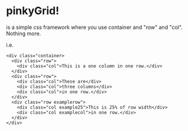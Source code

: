 # pinkyGrid!

is a simple css framework where you use container and "row" and "col". Nothing more.

i.e.
```
<div class="container>
  <div class="row">
    <div class="col">This is a one column in one row.</div>
  </div>
  <div class="row">
    <div class="col">These are</div>
    <div class="col">three columns</div>
    <div class="col">in one row.</div>
  </div>
  <div class="row examplerow">
    <div class="col example25">This is 25% of row width</div>
    <div class="col examplecol">in one row.</div>
  </div>
</div>
```
